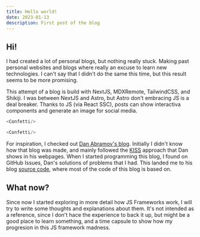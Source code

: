 ```yaml
---
title: Hello world!
date: 2023-01-13
description: First post of the blog
---
```



## Hi!

I had created a lot of personal blogs, but nothing really stuck.
Making past personal websites and blogs where really an excuse to learn new technologies.
I can't say that I didn't do the same this time, but this result seems to be more promising.


This attempt of a blog is build with NextJS, MDXRemote, TailwindCSS, and Shikiji.
I was between NextJS and Astro, but Astro don't embracing JS is a deal breaker.
Thanks to JS (via React SSC), posts can show interactiva components and generate an image for social media.

```js
<Confetti/>
```

```js eval
<Confetti/>
```

For inspiration, I checked out [Dan Abramov's blog](https://overreacted.io/).
Initially I didn't know how that blog was made, and mainly followed the [KISS](https://en.wikipedia.org/wiki/KISS_principle) approach that Dan shows in his webpages.
When I started programming this blog, I found on GitHub Issues, Dan's solutions of problems that I had. This landed me to his blog [source code](https://github.com/gaearon/overreacted.io), where most of the code of this blog is based on.


## What now?

Since now I started exploring in more detail how JS Frameworks work, I will try to write some thoughts and explanations about them.
It's not intended as a reference, since I don't hace the experience to back it up, but might be a good place to learn something, and a time capsule to show how my progresion in this JS framework madness.
